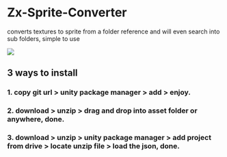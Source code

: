 # Zx-Sprite-Converter
converts textures to sprite from a folder reference and will even search into sub folders, simple to use

![](https://media4.giphy.com/media/BZej4CbwGjEHK/giphy.gif)

## 3 ways to install
### 1. copy git url > unity package manager > add > enjoy.
### 2. download > unzip > drag and drop into asset folder or anywhere, done.
### 3. download > unzip > unity package manager > add project from drive > locate unzip file > load the json, done.







